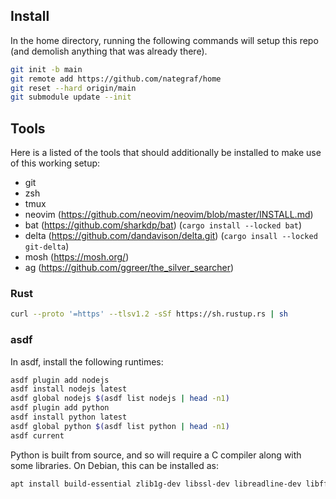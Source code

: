 ## Install

In the home directory, running the following commands will setup this repo (and demolish anything that was already there).

```sh
git init -b main
git remote add https://github.com/nategraf/home
git reset --hard origin/main
git submodule update --init
```

## Tools

Here is a listed of the tools that should additionally be installed to make use of this working setup:

* git
* zsh
* tmux
* neovim (https://github.com/neovim/neovim/blob/master/INSTALL.md)
* bat (https://github.com/sharkdp/bat) (`cargo install --locked bat`)
* delta (https://github.com/dandavison/delta.git) (`cargo insall --locked git-delta`)
* mosh (https://mosh.org/)
* ag (https://github.com/ggreer/the_silver_searcher)

### Rust

```sh
curl --proto '=https' --tlsv1.2 -sSf https://sh.rustup.rs | sh
```

### asdf

In asdf, install the following runtimes:

```sh
asdf plugin add nodejs
asdf install nodejs latest
asdf global nodejs $(asdf list nodejs | head -n1)
asdf plugin add python
asdf install python latest
asdf global python $(asdf list python | head -n1)
asdf current
```

Python is built from source, and so will require a C compiler along with some libraries.
On Debian, this can be installed as:

```sh
apt install build-essential zlib1g-dev libssl-dev libreadline-dev libffi-dev
```
